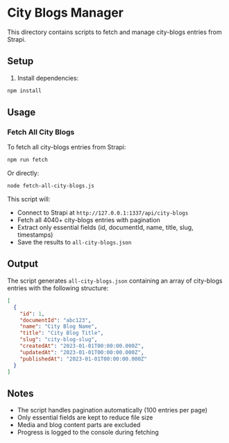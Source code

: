 # City Blogs Manager

This directory contains scripts to fetch and manage city-blogs entries from Strapi.

## Setup

1. Install dependencies:
```bash
npm install
```

## Usage

### Fetch All City Blogs

To fetch all city-blogs entries from Strapi:

```bash
npm run fetch
```

Or directly:
```bash
node fetch-all-city-blogs.js
```

This script will:
- Connect to Strapi at `http://127.0.0.1:1337/api/city-blogs`
- Fetch all 4040+ city-blogs entries with pagination
- Extract only essential fields (id, documentId, name, title, slug, timestamps)
- Save the results to `all-city-blogs.json`

## Output

The script generates `all-city-blogs.json` containing an array of city-blogs entries with the following structure:

```json
[
  {
    "id": 1,
    "documentId": "abc123",
    "name": "City Blog Name",
    "title": "City Blog Title",
    "slug": "city-blog-slug",
    "createdAt": "2023-01-01T00:00:00.000Z",
    "updatedAt": "2023-01-01T00:00:00.000Z",
    "publishedAt": "2023-01-01T00:00:00.000Z"
  }
]
```

## Notes

- The script handles pagination automatically (100 entries per page)
- Only essential fields are kept to reduce file size
- Media and blog content parts are excluded
- Progress is logged to the console during fetching

